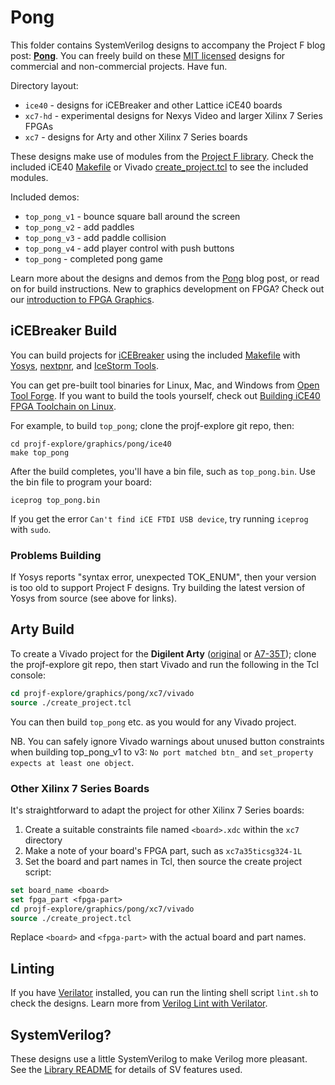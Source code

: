 # Pong

This folder contains SystemVerilog designs to accompany the Project F blog post: **[Pong](https://projectf.io/posts/fpga-pong/)**. You can freely build on these [MIT licensed](../../LICENSE) designs for commercial and non-commercial projects. Have fun.

Directory layout:

* `ice40` - designs for iCEBreaker and other Lattice iCE40 boards
* `xc7-hd` - experimental designs for Nexys Video and larger Xilinx 7 Series FPGAs
* `xc7` - designs for Arty and other Xilinx 7 Series boards

These designs make use of modules from the [Project F library](../../lib/). Check the included iCE40 [Makefile](ice40/Makefile) or Vivado [create_project.tcl](xc7/vivado/create_project.tcl) to see the included modules.

Included demos:

* `top_pong_v1` - bounce square ball around the screen
* `top_pong_v2` - add paddles
* `top_pong_v3` - add paddle collision
* `top_pong_v4` - add player control with push buttons
* `top_pong` - completed pong game

Learn more about the designs and demos from the [Pong](https://projectf.io/posts/fpga-pong/) blog post, or read on for build instructions. New to graphics development on FPGA? Check out our [introduction to FPGA Graphics](https://projectf.io/posts/fpga-graphics/).

## iCEBreaker Build

You can build projects for [iCEBreaker](https://docs.icebreaker-fpga.org/hardware/icebreaker/) using the included [Makefile](ice40/Makefile) with [Yosys](http://www.clifford.at/yosys/), [nextpnr](https://github.com/YosysHQ/nextpnr), and [IceStorm Tools](http://www.clifford.at/icestorm/). 

You can get pre-built tool binaries for Linux, Mac, and Windows from [Open Tool Forge](https://github.com/open-tool-forge/fpga-toolchain). If you want to build the tools yourself, check out [Building iCE40 FPGA Toolchain on Linux](https://projectf.io/posts/building-ice40-fpga-toolchain/).

For example, to build `top_pong`; clone the projf-explore git repo, then:

```shell
cd projf-explore/graphics/pong/ice40
make top_pong
```

After the build completes, you'll have a bin file, such as `top_pong.bin`. Use the bin file to program your board:

```shell
iceprog top_pong.bin
```

If you get the error `Can't find iCE FTDI USB device`, try running `iceprog` with `sudo`.

### Problems Building

If Yosys reports "syntax error, unexpected TOK_ENUM", then your version is too old to support Project F designs. Try building the latest version of Yosys from source (see above for links).

## Arty Build

To create a Vivado project for the **Digilent Arty** ([original](https://digilent.com/reference/programmable-logic/arty/reference-manual) or [A7-35T](https://reference.digilentinc.com/reference/programmable-logic/arty-a7/reference-manual)); clone the projf-explore git repo, then start Vivado and run the following in the Tcl console:

```tcl
cd projf-explore/graphics/pong/xc7/vivado
source ./create_project.tcl
```

You can then build `top_pong` etc. as you would for any Vivado project.

NB. You can safely ignore Vivado warnings about unused button constraints when building top_pong_v1 to v3: `No port matched btn_` and `set_property expects at least one object`.

### Other Xilinx 7 Series Boards

It's straightforward to adapt the project for other Xilinx 7 Series boards:

1. Create a suitable constraints file named `<board>.xdc` within the `xc7` directory
2. Make a note of your board's FPGA part, such as `xc7a35ticsg324-1L`
3. Set the board and part names in Tcl, then source the create project script:

```tcl
set board_name <board>
set fpga_part <fpga-part>
cd projf-explore/graphics/pong/xc7/vivado
source ./create_project.tcl
```

Replace `<board>` and `<fpga-part>` with the actual board and part names.

## Linting

If you have [Verilator](https://www.veripool.org/wiki/verilator) installed, you can run the linting shell script `lint.sh` to check the designs. Learn more from [Verilog Lint with Verilator](https://projectf.io/posts/verilog-lint-with-verilator/).

## SystemVerilog?

These designs use a little SystemVerilog to make Verilog more pleasant. See the [Library README](../../lib/README.md#systemverilog) for details of SV features used.
